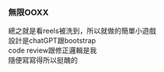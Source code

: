 ### 無限OOXX
總之就是看reels被洗到，所以就做的簡單小遊戲    
設計是chatGPT跟bootstrap    
code review跟修正邏輯是我    
隨便寫寫得所以挺醜的    
